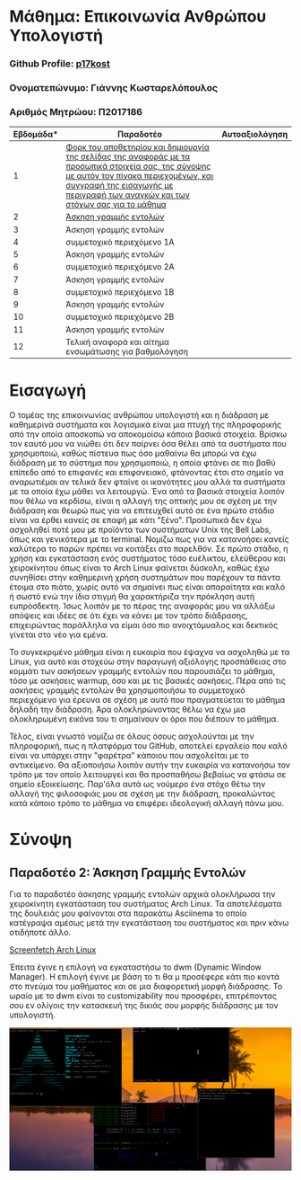 # Μάθημα: Επικοινωνία Ανθρώπου Υπολογιστή

### Github Profile: [p17kost](https://github.com/p17kost)

### Ονοματεπώνυμο: Γιάννης Κωσταρελόπουλος

### Αριθμός Μητρώου: Π2017186

| Εβδομάδα* | Παραδοτέο | Αυτοαξιολόγηση |
| --- | --- | --- |
| 1 | [Φορκ του αποθετηρίου και δημιουργία της σελίδας της αναφοράς με τα προσωπικά στοιχεία σας, της σύνοψης με αυτόν τον πίνακα περιεχομένων, και συγγραφή της εισαγωγής με περιγραφή των αναγκών και των στόχων σας για το μάθημα](#εισαγωγή) | |
| 2 | [Άσκηση γραμμής εντολών](παραδοτέο-2-άσκηση-γραμμής-εντολών) | |
| 3 | Άσκηση γραμμής εντολών | |
| 4 | συμμετοχικό περιεχόμενο 1A | |
| 5 | Άσκηση γραμμής εντολών | |
| 6 | συμμετοχικό περιεχόμενο 2A | |
| 7 | Άσκηση γραμμής εντολών | |
| 8 | συμμετοχικό περιεχόμενο 1B | |
| 9 | Άσκηση γραμμής εντολών | |
| 10 | συμμετοχικό περιεχόμενο 2B | |
| 11 | Άσκηση γραμμής εντολών | |
| 12 | Τελική αναφορά και αίτημα ενσωμάτωσης για βαθμολόγηση | |

# Εισαγωγή

Ο τομέας της επικοινωνίας ανθρώπου υπολογιστή και η διάδραση με καθημερινά συστήματα και λογισμικά είναι μια πτυχή της πληροφορικής από την οποία αποσκοπώ να αποκομοίσω κάποια βασικά στοιχεία. Βρίσκω τον εαυτό μου να νιώθει ότι δεν παίρνει όσα θέλει από τα συστήματα που χρησιμοποιώ, καθώς πίστευα πως όσο μαθαίνω θα μπορώ να έχω διάδραση με το σύστημα που χρησιμοποιώ, η οποία φτάνει σε πιο βαθύ επίπεδο από το επιφανές και επιφανειακό, φτάνοντας έτσι στο σημείο να αναρωτιέμαι αν τελικά δεν φταίνε οι ικανότητες μου αλλά τα συστήματα με τα οποία έχω μάθει να λειτουργώ.  Ένα από τα βασικά στοιχεία λοιπόν που θέλω να κερδίσω, είναι η αλλαγή της οπτικής μου σε σχέση με την διάδραση και θεωρώ πως για να επιτευχθεί αυτό σε ένα πρώτο στάδιο είναι να έρθει κανείς σε επαφή με κάτι "ξένο". Προσωπικά δεν έχω ασχοληθεί ποτέ μου με προϊόντα των συστήματων Unix της Bell Labs, όπως και γενικότερα με το terminal. Νομίζω πως για να κατανοήσει κανείς καλύτερα το παρών πρέπει να κοιτάξει στο παρελθόν. Σε πρώτο στάδιο, η χρήση και εγκατάσταση ενός συστήματος τόσο ευέλικτου, ελεύθερου και χειροκίνητου όπως είναι το Arch Linux φαίνεται δύσκολη, καθώς έχω συνηθίσει στην καθημερινή χρήση συστημάτων που παρέχουν τα πάντα έτοιμα στο πιάτο, χωρίς αυτό να σημαίνει πως είναι απαραίτητα και καλό ή σωστό ενώ την ίδια στιγμή θα χαρακτήριζα την πρόκληση αυτή ευπρόσδεκτη. Ίσως λοιπόν με το πέρας της αναφοράς μου να αλλάξω απόψεις και ιδέες σε ότι έχει να κάνει με τον τρόπο διάδρασης, επιχειρώντας παράλληλα να είμαι όσο πιο ανοιχτόμυαλος και δεκτικός γίνεται στο νέο για εμένα.

Το συγκεκριμένο μάθημα είναι η ευκαιρία που έψαχνα να ασχοληθώ με τα Linux, για αυτό και στοχεύω στην παραγωγή αξιόλογης προσπάθειας στο κομμάτι των ασκήσεων γραμμής εντολών που παρουσιάζει το μάθημα, τόσο με ασκήσεις warmup, όσο και με τις βασικές ασκήσεις. Πέρα από τις ασκήσεις γραμμής εντολών θα χρησιμοποιήσω το συμμετοχικό περιεχόμενο για έρευνα σε σχέση με αυτό που πραγματεύεται το μάθημα δηλαδή την διάδραση. Άρα ολοκληρώνοντας θέλω να έχω μια ολοκληρωμένη εικόνα του τι σημαίνουν οι όροι που διέπουν το μάθημα. 

Τέλος, είναι γνωστό νομίζω σε όλους όσους ασχολούνται με την πληροφορική, πως η πλατφόρμα του GitHub, αποτελεί εργαλείο που καλό είναι να υπάρχει στην "φαρέτρα" κάποιου που ασχολείται με το αντικείμενο. Θα αξιοποιήσω λοιπόν αυτήν την ευκαιρία να κατανοήσω τον τρόπο με τον οποίο λειτουργεί και θα προσπαθήσω βεβαίως να φτάσω σε σημείο εξοικείωσης. Παρ'όλα αυτά ως νούμερο ένα στόχο θέτω την αλλαγή της φιλοσοφιάς μου σε σχέση με την διάδραση, προκαλώντας κατά κάποιο τρόπο το μάθημα να επιφέρει ιδεολογική αλλαγή πάνω μου.

# Σύνοψη

## Παραδοτέο 2: Άσκηση Γραμμής Εντολών

Για το παραδοτέο άσκησης γραμμής εντολών αρχικά ολοκλήρωσα την χειροκίνητη εγκατάσταση του συστήματος Arch Linux. Τα αποτελέσματα της δουλειάς μου φαίνονται στα παρακάτω Asciinema το οποίο κατέγραψα αμέσως μετά την εγκατάσταση του συστήματος και πριν κάνω οτιδήποτε άλλο.

[Screenfetch Arch Linux](https://asciinema.org/a/500604)

Έπειτα έγινε η επιλογή να εγκαταστήσω το dwm (Dynamic Window Manager). Η επιλογή έγινε με βάση το τι θα μ προσέφερε κάτι πιο κοντά στο πνεύμα του μαθήματος και σε μια διαφορετική μορφή διάδρασης. Το ωραίο με το dwm είναι το customizability που προσφέρει, επιτρέποντας σου εν ολίγοις την κατασκευή της δικιάς σου μορφής διάδρασης με τον υπολογιστή.

![alt text](https://raw.githubusercontent.com/p17kost/personal/main/Peek%202022-06-10%2017-02.gif)
